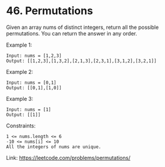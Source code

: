# 46. Permutations

Given an array nums of distinct integers, return all the possible permutations. You can return the answer in any order.

 

Example 1:
```
Input: nums = [1,2,3]
Output: [[1,2,3],[1,3,2],[2,1,3],[2,3,1],[3,1,2],[3,2,1]]
```
Example 2:
```
Input: nums = [0,1]
Output: [[0,1],[1,0]]
```
Example 3:
```
Input: nums = [1]
Output: [[1]]
 ```

Constraints:
```
1 <= nums.length <= 6
-10 <= nums[i] <= 10
All the integers of nums are unique.
```
Link: https://leetcode.com/problems/permutations/
